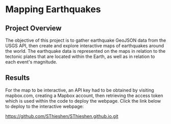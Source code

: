 # Mapping Earthquakes

## Project Overview

The objective of this project is to gather earthquake GeoJSON data from the USGS API, then create and explore interactive maps of earthquakes around the world.
The earthquake data is represented on the maps in relation to the tectonic plates that are located within the Earth, as well as in relation to each event's magnitude.

## Results

For the map to be interactive, an API key had to be obtained by visiting mapbox.com, creating a Mapbox account, then retrieving the access token which is used within the code to deploy the webpage. Click the link below to deploy to the interactive webpage:



https://github.com/SThieshen/SThieshen.github.io.git
